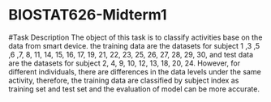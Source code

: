 # BIOSTAT626-Midterm1

#Task Description 
The object of this task is to classify activities base on the data from smart device.
the training data are the datasets for subject 1 ,3 ,5 ,6 ,7, 8, 11, 14, 15, 16, 17, 19, 21, 22, 23, 25, 26, 27, 28, 29, 30, and test data are the datasets for subject 2, 4, 9, 10, 12, 13, 18, 20, 24. However, for different individuals, there are differences in the data levels under the same activity, therefore, the training data are classified by subject index as training set and test set and the evaluation of model can be more accurate.


